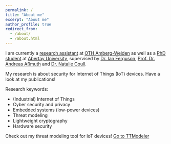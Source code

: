 ```yaml
---
permalink: /
title: "About me"
excerpt: "About me"
author_profile: true
redirect_from: 
  - /about/
  - /about.html
---
```


I am currently a [research assistant](https://www.oth-aw.de/informieren-und-entdecken/personen/liebl-simon/) at [OTH Amberg-Weiden](https://www.oth-aw.de) as well as a [PhD student](https://rke.abertay.ac.uk/en/persons/simon-liebl) at [Abertay University](https://www.abertay.ac.uk/research-overview/research-strategy-and-structure/division-of-cyber-security/), supervised by [Dr. Ian Ferguson](https://www.abertay.ac.uk/staff-search/dr-ian-ferguson), [Prof. Dr. Andreas Aßmuth](https://www.oth-aw.de/informieren-und-entdecken/personen/assmuth-andreas/) and [Dr. Natalie Coull](https://www.abertay.ac.uk/staff-search/dr-natalie-coull/).

My research is about security for Internet of Things (IoT) devices. Have a look at my publications!

Research keywords:
* (Industrial) Internet of Things
* Cyber security and privacy
* Embedded systems (low-power devices)
* Threat modeling
* Lightweight cryptography
* Hardware security

Check out my threat modeling tool for IoT devices! [Go to TTModeler](https://www.simon-liebl.de/TTM)

